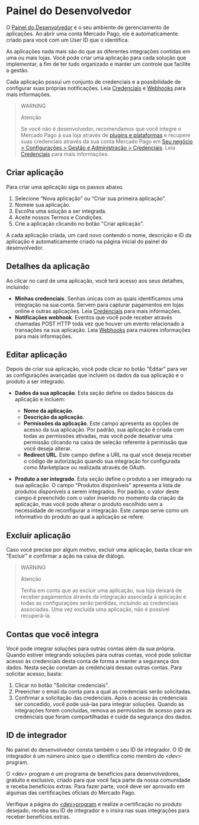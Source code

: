 # Painel do Desenvolvedor
O [Painel do Desenvolvedor](https://mercadopago[FAKER][URL][DOMAIN]/developers/panel) é o seu ambiente de gerenciamento de aplicações. Ao abrir uma conta Mercado Pago, ele é automaticamente criado para você com um User ID que o identifica. 

As aplicações nada mais são do que as diferentes integrações contidas em uma ou mais lojas. Você pode criar uma aplicação para cada solução que implementar, a fim de ter tudo organizado e manter um controle que facilite a gestão. 

Cada aplicação possui um conjunto de credenciais e a possibilidade de configurar suas próprias notificações. Leia [Credenciais](https://www.mercadopago[FAKER][URL][DOMAIN]/developers/pt/guides/credentials/credentials) e [Webhooks](https://www.mercadopago[FAKER][URL][DOMAIN]/developers/pt/guides/notifications/webhooks) para mais informações.

> WARNING 
> 
> Atenção
> 
> Se você não é desenvolvedor, recomendamos que você integre o Mercado Pago à sua loja através de [plugins e plataformas](https://www.mercadopago[FAKER][URL][DOMAIN]/developers/pt/guides/plugins) e recupere suas credenciais através da sua conta Mercado Pago em [Seu negócio > Configurações > Gestão e Administração > Credenciais](https://www.mercadopago[FAKER][URL][DOMAIN]/settings/account/credentials). Leia [Credenciais](https://www.mercadopago[FAKER][URL][DOMAIN]/developers/pt/guides/credentials/credentials) para mais informações.


## Criar aplicação
Para criar uma aplicação siga os passos abaixo.
1. Selecione “Nova aplicação” ou “Criar sua primeira aplicação”.
2. Nomeie sua aplicação.
3. Escolha uma solução a ser integrada.
4. Aceite nossos Termos e Condições.
5. Crie a aplicação clicando no botão "Criar aplicação".

A cada aplicação criada, um card novo contendo o nome, descrição e ID da aplicação é automaticamente criado na página inicial do painel do desenvolvedor.


## Detalhes da aplicação
Ao clicar no card de uma aplicação, você terá acesso aos seus detalhes, incluindo:
- **Minhas credenciais**. Senhas únicas com as quais identificamos uma integração na sua conta. Servem para capturar pagamentos em lojas online e outras aplicações. Leia [Credenciais](https://www.mercadopago[FAKER][URL][DOMAIN]/developers/pt/guides/credentials/credentials) para mais informações.
- **Notificações webhook**. Eventos que você pode receber através chamadas POST HTTP toda vez que houver um evento relacionado a transações na sua aplicação. Leia [Webhooks](https://www.mercadopago[FAKER][URL][DOMAIN]/developers/pt/guides/notifications/webhooks) para maiores informações para mais informações.


## Editar aplicação
Depois de criar sua aplicação, você pode clicar no botão "Editar" para ver as configurações avançadas que incluem os dados da sua aplicação e o produto a ser integrado.
- **Dados da sua aplicação**. Esta seção define os dados básicos da aplicação e incluem:
  - **Nome da aplicação**.
  - **Descrição da aplicação**.
  - **Permissões da aplicação**. Este campo apresenta as opções de acesso da sua aplicação. Por padrão, sua aplicação é criada com todas as permissões ativadas, mas você pode desativar uma permissão clicando na caixa de seleção referente à permissão que você deseja alterar. 
  - **Redirect URL**. Este campo define a URL na qual você deseja receber o código de autorização quando sua integração for configurada como Marketplace ou realizada através de OAuth.

- **Produto a ser integrado**. Esta seção define o produto a ser integrado na sua aplicação. O campo "Produtos disponíveis" apresenta a lista de produtos disponíveis a serem integrados. Por padrão, o valor deste campo é preenchido com o valor inserido no momento da criação da aplicação, mas você pode alterar o produto escolhido sem a necessidade de reconfigurar a integração. Este campo serve como um informativo do produto ao qual a aplicação se refere.


## Excluir aplicação
Caso você precise por algum motivo, excluir uma aplicação, basta clicar em "Excluir" e confirmar a ação na caixa de diálogo. 

>WARNING
>
>Atenção
>
>Tenha em conta que ao excluir uma aplicação, sua loja deixará de receber pagamentos através da integração associada à aplicação e todas as configurações serão perdidas, incluindo as credenciais associadas. Uma vez excluída uma aplicação, não é possível recuperá-la.


## Contas que você integra
Você pode integrar soluções para outras contas além da sua própria. Quando estiver integrando soluções para outras contas, você pode solicitar acesso às credenciais desta conta de forma a manter a segurança dos dados. Nesta seção constam as credenciais dessas outras contas. Para solicitar acesso, basta:
1. Clicar no botão "Solicitar credenciais".
2. Preencher o email da conta para a qual as credenciais serão solicitadas.
3. Confirmar a solicitação das credenciais.
Após o acesso às credenciais ser concedido, você pode usá-las para integrar soluções. Quando as integrações forem concluídas, remova as permissões de acesso para as credenciais que foram compartilhadas e cuide da segurança dos dados.


## ID de integrador
No painel do desenvolvedor consta também o seu ID de integrador. O ID de integrador é um número único que o identifica como membro do &lt;dev&gt; program. 

O &lt;dev&gt; program é um programa de benefícios para desenvolvedores, gratuito e exclusivo, criado para que você faça parte da nossa comunidade e receba benefícios extras. Para fazer parte, você deve ser aprovado em algumas das certificações oficiais do Mercado Pago. 

Verifique a página do [&lt;dev&gt;program](https://www.mercadopago[FAKER][URL][DOMAIN]/developers/pt/developer-program) e realize a certificação no produto desejado, receba seu ID de integrador e o insira nas suas integrações para receber benefícios extras.
